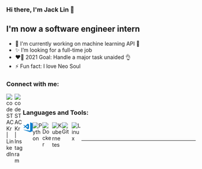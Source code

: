 ### Hi there, I'm Jack Lin 👋

## I'm now a software engineer intern

- 👔 I'm currently working on machine learning API 🤖
- ✨ I’m looking for a full-time job
- ❤️‍🔥 2021 Goal: Handle a major task unaided 👌
- ⚡ Fun fact: I love Neo Soul

### Connect with me:

[<img align="left" alt="codeSTACKr | LinkedIn" width="22px" src="https://cdn.jsdelivr.net/npm/simple-icons@v3/icons/linkedin.svg" />][linkedin]
[<img align="left" alt="codeSTACKr | Instagram" width="22px" src="https://cdn.jsdelivr.net/npm/simple-icons@v3/icons/instagram.svg" />][instagram]

<br />

### Languages and Tools:

<img align="left" alt="Visual Studio Code" width="26px" src="https://raw.githubusercontent.com/github/explore/80688e429a7d4ef2fca1e82350fe8e3517d3494d/topics/visual-studio-code/visual-studio-code.png" />
<img align="left" alt="Python" width="26px" src="https://upload.wikimedia.org/wikipedia/commons/c/c3/Python-logo-notext.svg" />
<img align="left" alt="Docker" width="26px" src="https://www.docker.com/sites/default/files/d8/2019-07/Docker-Logo-White-RGB_Vertical.png" />
<img align="left" alt="Kubernetes" width="26px" src="https://upload.wikimedia.org/wikipedia/commons/3/39/Kubernetes_logo_without_workmark.svg" />
<img align="left" alt="Git" width="26px" src="https://avatars.githubusercontent.com/u/18133?s=200&v=4" />
<img align="left" alt="Linux" width="26px" src="https://upload.wikimedia.org/wikipedia/commons/b/b0/NewTux.svg" />

<br />
<br />

---

[instagram]: https://www.instagram.com/chen__jian/
[linkedin]: https://www.linkedin.com/in/chen-chien-lin-768a66174/